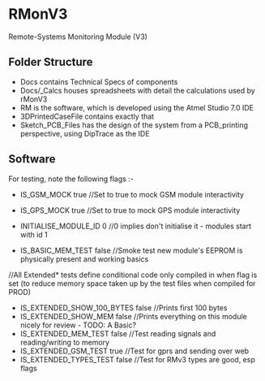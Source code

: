 # RMonV3
Remote-Systems Monitoring Module (V3)

## Folder Structure
- Docs contains Technical Specs of components
- Docs/_Calcs houses spreadsheets with detail the calculations used by rMonV3
- RM is the software, which is developed using the Atmel Studio 7.0 IDE
- 3DPrintedCaseFile contains exactly that
- Sketch_PCB_Files has the design of the system from a PCB_printing perspective, using DipTrace as the IDE 

## Software
For testing, note the following flags :-
- IS_GSM_MOCK					true	//Set to true to mock GSM module interactivity
- IS_GPS_MOCK					true	//Set to true to mock GPS module interactivity

- INITIALISE_MODULE_ID		0			//0 implies don't initialise it - modules start with id 1
- IS_BASIC_MEM_TEST			false   	//Smoke test new module's EEPROM is physically present and working basics

//All Extended* tests define conditional code only compiled in when flag is set (to reduce memory space taken up by the test files when compiled for PROD)
- IS_EXTENDED_SHOW_100_BYTES	false	//Prints first 100 bytes
- IS_EXTENDED_SHOW_MEM			false		//Prints everything on this module nicely for review - TODO: A Basic?
- IS_EXTENDED_MEM_TEST			false		//Test reading signals and reading/writing to memory
- IS_EXTENDED_GSM_TEST			true		//Test for gprs and sending over web
- IS_EXTENDED_TYPES_TEST		false	//Test for RMv3 types are good, esp flags

